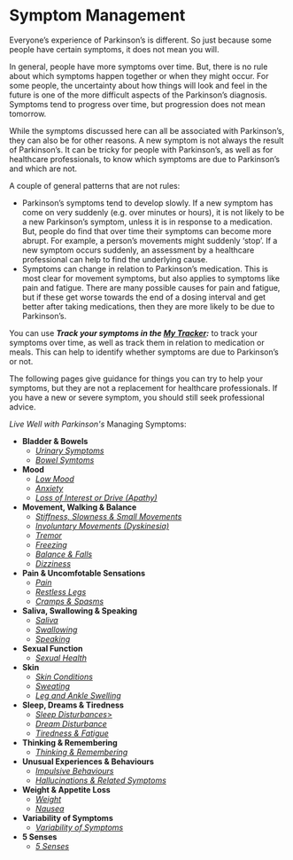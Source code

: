 # Symptom Management

Everyone’s experience of Parkinson’s is different. So just because some people have certain symptoms, it does not mean you will.

In general, people have more symptoms over time. But, there is no rule about which symptoms happen together or when they might occur. For some people, the uncertainty about how things will look and feel in the future is one of the more difficult aspects of the Parkinson’s diagnosis. Symptoms tend to progress over time, but progression does not mean tomorrow.

While the symptoms discussed here can all be associated with Parkinson’s, they can also be for other reasons. A new symptom is not always the result of Parkinson’s. It can be tricky for people with Parkinson’s, as well as for healthcare professionals, to know which symptoms are due to Parkinson’s and which are not.

A couple of general patterns that are not rules:

- Parkinson’s symptoms tend to develop slowly. If a new symptom has come on very suddenly (e.g. over minutes or hours), it is not likely to be a new Parkinson’s symptom, unless it is in response to a medication. But, people do find that over time their symptoms can become more abrupt. For example, a person’s movements might suddenly ‘stop’. If a new symptom occurs suddenly, an assessment by a healthcare professional can help to find the underlying cause.
- Symptoms can change in relation to Parkinson’s medication. This is most clear for movement symptoms, but also applies to symptoms like pain and fatigue. There are many possible causes for pain and fatigue, but if these get worse towards the end of a dosing interval and get better after taking medications, then they are more likely to be due to Parkinson’s.

You can use _**Track your symptoms in the <a href="/learn/my-tracker" class="internal-link">My Tracker</a>:**_ to track your symptoms over time, as well as track them in relation to medication or meals. This can help to identify whether symptoms are due to Parkinson’s or not.

The following pages give guidance for things you can try to help your symptoms, but they are not a replacement for healthcare professionals. If you have a new or severe symptom, you should still seek professional advice.

_Live Well with Parkinson's_ Managing Symptoms:

- **Bladder & Bowels**
  - <a href="/learn/managing-symptoms/urination" class="internal-link">_Urinary Symptoms_</a>
  - <a href="/learn/managing-symptoms/bowels" class="internal-link">_Bowel Symtoms_</a>
- **Mood**
  - <a href="/learn/managing-symptoms/low mood" class="internal-link">_Low Mood_</a>
  - <a href="/learn/managing-symptoms/anxiety" class="internal-link">_Anxiety_</a>
  - <a href="/learn/managing-symptoms/loss-of-interest-or-drive" class="internal-link">_Loss of Interest or Drive (Apathy)_</a>
- **Movement, Walking & Balance**
  - <a href="/learn/managing-symptoms/stiffness-slowness-and-small-movements" class="internal-link">_Stiffness, Slowness & Small Movements_</a>
  - <a href="/learn/managing-symptoms/involuntary-movements" class="internal-link">_Involuntary Movements (Dyskinesia)_</a>
  - <a href="/learn/managing-symptoms/tremor" class="internal-link">_Tremor_</a>
  - <a href="/learn/managing-symptoms/freezing" class="internal-link">_Freezing_</a>
  - <a href="/learn/managing-symptoms/balance-and-falls" class="internal-link">_Balance & Falls_</a>
  - <a href="/learn/managing-symptoms/dizziness" class="internal-link">_Dizziness_</a>
- **Pain & Uncomfotable Sensations**
  - <a href="/learn/managing-symptoms/pain" class="internal-link">_Pain_</a>
  - <a href="/learn/managing-symptoms/restless-legs" class="internal-link">_Restless Legs_</a>
  - <a href="/learn/managing-symptoms/cramps-and-spasms" class="internal-link">_Cramps & Spasms_</a>
- **Saliva, Swallowing & Speaking**
  - <a href="/learn/managing-symptoms/saliva" class="internal-link">_Saliva_</a>
  - <a href="/learn/managing-symptoms/swallowing" class="internal-link">_Swallowing_</a>
  - <a href="/learn/managing-symptoms/speaking" class="internal-link">_Speaking_</a>
- **Sexual Function**
  - <a href="/learn/managing-symptoms/sexual-health" class="internal-link">_Sexual Health_</a>
- **Skin**
  - <a href="/learn/managing-symptoms/skin-conditions" class="internal-link">_Skin Conditions_</a>
  - <a href="/learn/managing-symptoms/sweating" class="internal-link">_Sweating_</a>
  - <a href="/learn/managing-symptoms/leg-and-ankle-swelling" class="internal-link">_Leg and Ankle Swelling_</a>
- **Sleep, Dreams & Tiredness**
  - <a href="/learn/managing-symptoms/sleep" class="internal-link">_Sleep Disturbances_></a>
  - <a href="/learn/managing-symptoms/dreams" class="internal-link">_Dream Disturbance_</a>
  - <a href="/learn/managing-symptoms/tiredness" class="internal-link">_Tiredness & Fatigue_</a>
- **Thinking & Remembering**
  - <a href="/learn/managing-symptoms/thinking-and-remembering" class="internal-link">_Thinking & Remembering_</a>
- **Unusual Experiences & Behaviours**
  - <a href="/learn/managing-symptoms/impulsive-behaviours" class="internal-link">_Impulsive Behaviours_</a>
  - <a href="/learn/managing-symptoms/hallucinations" class="internal-link">_Hallucinations & Related Symptoms_</a>
- **Weight & Appetite Loss**
  - <a href="/learn/managing-symptoms/weight" class="internal-link">_Weight_</a>
  - <a href="/learn/managing-symptoms/five-senses" class="internal-link">_Nausea_</a>
- **Variability of Symptoms**
  - <a href="/learn/managing-symptoms/variability-of-symptoms" class="internal-link">_Variability of Symptoms_</a>
- **5 Senses**
  - <a href="/learn/managing-symptoms/five-senses" class="internal-link">_5 Senses_</a>
